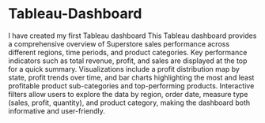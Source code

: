 # Tableau-Dashboard
I have created my first Tableau dashboard 
This Tableau dashboard provides a comprehensive overview of Superstore sales performance across different regions, time periods, and product categories. 
Key performance indicators such as total revenue, profit, and sales are displayed at the top for a quick summary.
Visualizations include a profit distribution map by state, profit trends over time, and bar charts highlighting the most and least profitable product sub-categories and top-performing products. 
Interactive filters allow users to explore the data by region, order date, measure type (sales, profit, quantity), and product category, making the dashboard both informative and user-friendly.
